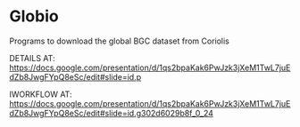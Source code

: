 # Globio
Programs to download the global BGC dataset from Coriolis 

DETAILS AT: https://docs.google.com/presentation/d/1qs2bpaKak6PwJzk3jXeM1TwL7juEdZb8JwgFYpQ8eSc/edit#slide=id.p

IWORKFLOW AT:
https://docs.google.com/presentation/d/1qs2bpaKak6PwJzk3jXeM1TwL7juEdZb8JwgFYpQ8eSc/edit#slide=id.g302d6029b8f_0_24

